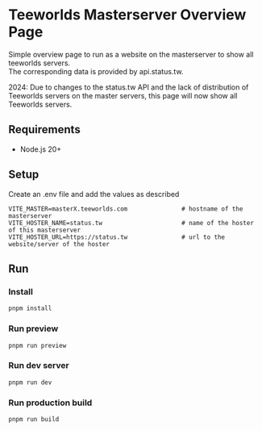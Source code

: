 # Teeworlds Masterserver Overview Page

Simple overview page to run as a website on the masterserver to show all teeworlds servers.  
The corresponding data is provided by api.status.tw.

2024: Due to changes to the status.tw API and the lack of distribution of Teeworlds servers on the master servers, this page will now show all Teeworlds servers.

## Requirements
- Node.js 20+

## Setup
Create an .env file and add the values as described
```dotenv
VITE_MASTER=masterX.teeworlds.com               # hostname of the masterserver
VITE_HOSTER_NAME=status.tw                      # name of the hoster of this masterserver
VITE_HOSTER_URL=https://status.tw               # url to the website/server of the hoster
```

## Run
### Install
```
pnpm install
```

### Run preview
```
pnpm run preview
```

### Run dev server
```
pnpm run dev
```

### Run production build
```
pnpm run build
```
